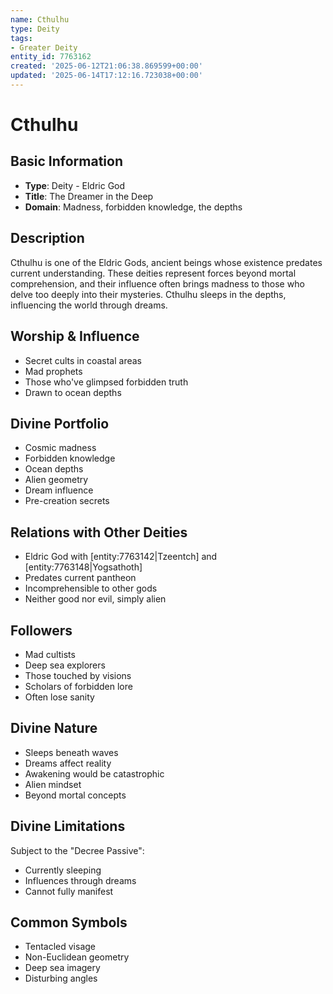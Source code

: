 ```yaml
---
name: Cthulhu
type: Deity
tags:
- Greater Deity
entity_id: 7763162
created: '2025-06-12T21:06:38.869599+00:00'
updated: '2025-06-14T17:12:16.723038+00:00'
---
```


# Cthulhu

## Basic Information
- **Type**: Deity - Eldric God
- **Title**: The Dreamer in the Deep
- **Domain**: Madness, forbidden knowledge, the depths

## Description
Cthulhu is one of the Eldric Gods, ancient beings whose existence predates current understanding. These deities represent forces beyond mortal comprehension, and their influence often brings madness to those who delve too deeply into their mysteries. Cthulhu sleeps in the depths, influencing the world through dreams.

## Worship & Influence
- Secret cults in coastal areas
- Mad prophets
- Those who've glimpsed forbidden truth
- Drawn to ocean depths

## Divine Portfolio
- Cosmic madness
- Forbidden knowledge
- Ocean depths
- Alien geometry
- Dream influence
- Pre-creation secrets

## Relations with Other Deities
- Eldric God with [entity:7763142|Tzeentch] and [entity:7763148|Yogsathoth]
- Predates current pantheon
- Incomprehensible to other gods
- Neither good nor evil, simply alien

## Followers
- Mad cultists
- Deep sea explorers
- Those touched by visions
- Scholars of forbidden lore
- Often lose sanity

## Divine Nature
- Sleeps beneath waves
- Dreams affect reality
- Awakening would be catastrophic
- Alien mindset
- Beyond mortal concepts

## Divine Limitations
Subject to the "Decree Passive":
- Currently sleeping
- Influences through dreams
- Cannot fully manifest

## Common Symbols
- Tentacled visage
- Non-Euclidean geometry
- Deep sea imagery
- Disturbing angles